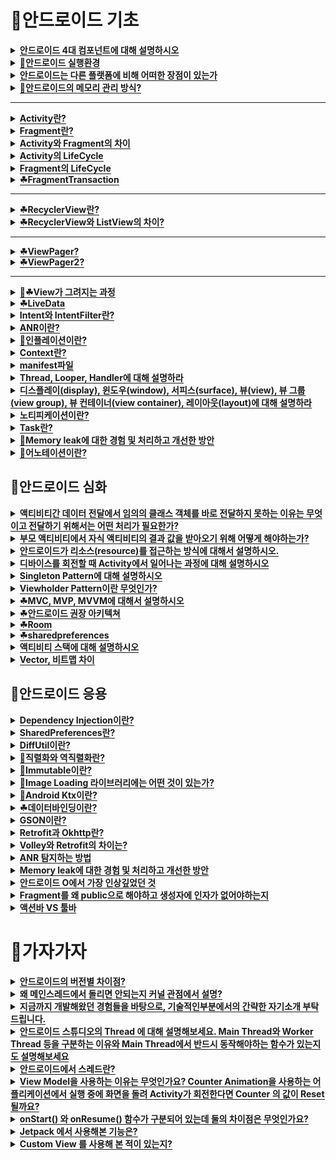 

# 🐳안드로이드 기초 <a name = "reason"></a>
<details>
<summary><span style="border-bottom:0.05em solid"><strong>안드로이드 4대 컴포넌트에 대해 설명하시오</strong></span></summary>
<br />


![ㅁㄴㅇ](https://user-images.githubusercontent.com/84564695/187105028-837f6503-2830-4f8b-9ee1-67f187b9194e.jpg)
👉[click](https://www.notion.so/4-Activity-Service-BroadCast-Receiver-Content-Provider-6e2dcace26b443f488fc4b27489c8254)

   ***
 </details>

<details>
<summary><span style="border-bottom:0.05em solid"><strong>📌안드로이드 실행환경</strong></span></summary>
<br />
   
- 안드로이드는 크게 4가지로 구성되어있습니다.
  - `리눅스 커널`: OS로 스마트폰의 메모리나 프로세스 등을 관리합니다.
  - `라이브러리`: 안드로이드에 있는 다양한 기능을 라이브러리를 제공하며 안드로이드 앱을 구동해주는 dalvik 가상머신을 포함합니다.
  - `어플리케이션 프레임워크`: 사용자의 이벤트에 따라 출력을 담당하는 환경을 제공합니다. 생명주기도 여기서 관리. 
  - `어플리케이션`: 실제로 동작하는 앱을 말합니다.
  
  안드로이드는 기본적으로 리눅스 커널 위에 탑재된 안드로이드 런타임인 DVM(Dalvik Virtual Machine, 달빅 가상 머신)에서 동작

 
   ***
   
 </details>
 
 <details>
<summary><span style="border-bottom:0.05em solid"><strong>안드로이드는 다른 플랫폼에 비해 어떠한 장점이 있는가</strong></span></summary>
<br />
   
- `오픈소스`
   - 비용부담x
   - 전세계 개발자 피드백 ->안전성 높고 버그x

- `리눅스 커널을 OS로` 
   - 다양한 하드웨어에 대한 드라이버 소스가 풍부함 
***
 </details>
 
   <details>
  <summary><span style="border-bottom:0.05em solid"><strong>📌안드로이드의 메모리 관리 방식? </strong></span></summary>    
<br />
   
- 안드로이드는 액티비티, 서비스리시버, 콘텐츠프로바이더를 실행하기 위해 앱이 실행되는 과정에서 프로세스 생성
  - 실행중인 모든 앱은 컴포넌트가 모두 종료되어도 다음에 이앱을 다시 실행할 가능성이 높음->프로세스 바로 제거X
  - 사용자에 의해 다시 앱이 실행되면 남아있던 프로세스가 존재하는 경우 바로 실행됨
  
- 이 과정에서 쌓여있던 많은 프로세스로 인해 메모리가 부족해지면
  - 프로세스 우선순위=사용빈도에 따라 프로세스를 종료하여 메모리 확보
   
***
 </details>
 
 ***
 
   <details>
<summary><span style="border-bottom:0.05em solid"><strong>Activity란? </strong></span></summary>   
<br />
  
- `정의`
  - Android 앱의 필수적인 기본 구성 요소(컴포넌트) 중 하나입니다 
  - Activity는 사용자와 상호작용하기 위한 진입점입니다. 
  - 사용자 인터페이스(UI) 화면을 구성하는 컴포넌트입니다 
  - 대부분의 앱은 한 개의 Activity가 아닌 여러 Activity로 이루어져 있습니다.  
- `구조`  
  - Activity는 ContextThemewrapper클래스를 상속, 이외 여러 인터페이스를 구현하고 있음
  - 실제 Activity컴포넌트를 사용하기 위해선  Android의 다양한 API Level을 지원하기 위해 만들어진 Activity class의 하위 클래스인 AppCompatActivity를 상속받은 class를 생성
- `사용방법`
  - AppCompatActivity를 상속받는 하위 클래스 생성
  - manifest에 등록: 필수속성인 activity class name지정, intent filter를 사용해 launcher로 지정가능
  - 수명주기: Activity 클래스가 생성되거나, 중단 또는 다시 시작하거나, 종료되는 등의 'Activity의 상태'인 수명주기 콜백을 활용해 상태변화에 따라 수행될 코드 작성
  
- `유사기술` = Fragment
  - 안드로이드 4대 컴포넌트는 아님
  - Activity의 한계 
    - 1) Activity 안에 코드가 길어지게 되면 코드가 길어지니까 유지보수할 때 관리가 어려워짐
    - 2) 안드로이드 디바이스는 휴대폰,태블릿 등 다양하기 때문에 태블릿UI를 고려할 때 단순 Activity로 화면을 그리기에 한계가 있음
 
  <br>
  
  (장단점)
  
- 💡Activity간 정보를 교환하려면 어떻게 해야하나요?
- 💡Activity 수명주기
- 💡투명한 Activity b가 Activity a 위에 띄워질 시
- 💡finish 버튼 눌러서 Activity b 종료
- 💡액티비티에서 뒤로가기 버튼을 누르면?
- 💡투명한 Activity b가 Activity a 위에 띄워질 시
- 💡액티비티에서 홈 버튼을 눌렀을 때, 콜백 함수?
- 💡현재 A 액티비티가 포그라운드 상태. 이 때 B액티비티로 전환 되면 발생하는 lifecycle Callback 함수는?
- 💡B 액티비티에서 finish() 함수를 호출하게 되면 발생하는 Lifecycle 순서는?
- 💡Activity위에 dialog가 띄워질때 Activity수명주기는?
- 💡Activity 3가지 상태
- 💡Launch Mode 4가지 ?  
- 💡onSaveInstanceState
    <br>
  
👉[click](https://velog.io/@dabin/%EC%95%88%EB%93%9C%EB%A1%9C%EC%9D%B4%EB%93%9CActivity-LifeCycle%EC%88%98%EB%AA%85%EC%A3%BC%EA%B8%B0)
   
***
 </details>
 
 <details>
  <summary><span style="border-bottom:0.05em solid"><strong> Fragment란?  </strong></span></summary>    
   
- `정의`
   - 프래그먼트는 앱의 전체 UI에서 어딘가에 반복적으로 재사용 가능한 부분을 말합니다.  
   - `등장배경`
     - 1) Activity 안에 코드가 길어지게 되면 코드가 길어지니까 유지보수할 때 관리가 어려워짐
     - 2) 안드로이드 디바이스는 휴대폰,태블릿 등 다양하기 때문에 태블릿UI를 고려할 때 단순 Activity로 화면을 그리기에 한계가 있음
  
- `구조`
   - Object클래스 상속, 그외 다양한 인터페이스 구현
  
- `사용법`
   - Fragment클래스 의 하위 클래스 생성
   - Activity / Fragment에 호스팅
     - 이때 Activity는  FragmentActivity 를 상속하는 Activity여야함 (AppCompactActivity가 상속중)
     - 1) Activity UI 레이아웃 안에 프래그먼트 존재를 정의하여 Activity UI가 Activity 클래스에 inflate될 때 프래그먼트 자체 UI도 자동으로 프래그먼트 클래스에 inflate 시키는 방법
     - 2) Activity UI 레이아웃 안에 프래그먼트 컨테이너(=이 위치에 프래그먼트 자체 UI가 배치될 것입니다~ 라고 위치를 지정해두는 것)를 정의하고 프로그래밍적으로 해당 컨테이너 안에 프래그먼트를 추가(Add)하는 방법
  * 주의할 점은 두 방법 모두 Activity UI 레이아웃 안에 FragmentContainerView 를 정의함으로써 해당 프래그먼트가 배치될 위치를 정의해야 한다는 점입니다.
    - 프래그먼트를 추가/교체/삭제
      - 백 스택(Back Stack) 에 프래그먼트 작업에 의한 변경 사항을 push 및 pop 하는 작업을 담당하는 클래스인 FragmentManager필요
      - 프래그먼트 추가/교체/삭제 작업을 제공하는 메서드는 추상클래스인 FragmentTransaction이 정의       - FragmentTransaction 하위클래스인 FragmentManager클래스 인스턴스화한후 beginTransaction호출해서 FragmentTransactioin인스턴스 얻음
      - 트랜잭션을 생성 후 프래그먼트 작업 명시한 후 commit()
      - commit함수를 호출해야만 FramgmentManager가 해당 FramgmentTransaction 수행을 예약 합니다
  
- `유사기술` = Activity
   
- `특징`
   - 1) 프래그먼트는 자체 레이아웃(xml파일을 정의할 수 있음)을 가질 수 있으며 **자체 생명 주기**를 보유
   - 2) 프래그먼트는 독립적으로 존재할 수 없고, 반드시 Activity나 다른 프래그먼트에 **호스팅** 되어야함
   - 3) 프래그먼트는 자체 UI를 **개별적인 청크**로써 사용할 수 있습니다. 개별 청크 단위로 다른 곳에서 재사용  

- 💡commi(), commitNow() 차이
- 💡fragmentTransaction에서 제공하는 프래그먼트 조작 함수 
- 💡백스택에 프래그먼트 트랜잭션 기록하는법? 
  
  <br>
  
 👉[click](https://velog.io/@dabin/%EC%95%88%EB%93%9C%EB%A1%9C%EC%9D%B4%EB%93%9C%ED%94%84%EB%9E%98%EA%B7%B8%EB%A8%BC%ED%8A%B81)
***
 </details>
 
 <details>
     <summary><span style="border-bottom:0.05em solid"><strong> Activity와 Fragment의 차이  </strong></span></summary>    
<br />
   
- `목적성`
   - Activity는 앱 전체적인 사용자 인터페이스(UI)에 포함될 요소들을 배치하는 곳입니다. Fragment는 단일 화면이나 화면 일부에 관한 사용자 인터페이스(UI)를 정의하는데 적합합니다.
 - `종속성`
    - 프래그먼트는 액티비티나 다른 프래그먼트에 종속되어야 합니다. 액티비티나 프래그먼트 내의 공간을 효율적으로 이용하기 위해 사용됩니다. 하나의 액티비티나 프래그먼트는 0개 또는 여러개의 프래그먼트를 포함할 수 있습니다. 액티비티는 다른 액티비티나 프래그먼트에 종속되지 않고 독립적으로 존재할 수 있습니다.
   - 따라서 액티비티는 AndroidMenifest파일에 Activity컴포넌트를 등록하면 안드로이드 시스템에서 관리되고, 프래그먼트는 독립적으로 존재할 수 없어 Menifest에 등록하지 않고 Activity나 상위 Fragment에 호스팅해야합니다.
 - `재사용성`
   - 프래그먼트는 여러개의 액티비티나 프래그먼트 안에서 재사용될 수 있어 재사용 가능한 컴포넌트처럼 동작할 수 있습니다.

   
👉[click](https://velog.io/@dabin/%EC%95%88%EB%93%9C%EB%A1%9C%EC%9D%B4%EB%93%9C%ED%94%84%EB%9E%98%EA%B7%B8%EB%A8%BC%ED%8A%B81)
***
 </details>
 
<details>
      <summary><span style="border-bottom:0.05em solid"><strong>  Activity의 LifeCycle </strong></span></summary>    
<br />

- 액티비티는 크게 3가지 상태가 존재합니다.
   - running 실행 상태는 액티비티 스택의 최상위에 있으며 포커스를 가지고 있어 사용자에게 보이는 상태입니다. 
   - pasued 일시 중지 상태는 사용자에게 보이기는 하지만 다른 액티비티가 위에 있어 포커스를 받지 못하는 상태입니다.
   - stopped 중지 상태는 다른 액티비티에 의해 완전히 가려져 보이지 않는 상태를 말합니다.
   
   ![image (1)](https://user-images.githubusercontent.com/84564695/187110702-3f13eb5c-d5bb-4ead-a403-ba0e27f84d31.png)

👉[click](https://velog.io/@dabin/%EC%95%88%EB%93%9C%EB%A1%9C%EC%9D%B4%EB%93%9CActivity-LifeCycle%EC%88%98%EB%AA%85%EC%A3%BC%EA%B8%B0#%EC%88%98%EB%AA%85%EC%A3%BC%EA%B8%B0%EB%9E%80)
    
***
</details>

<details>
       <summary><span style="border-bottom:0.05em solid"><strong>  Fragment의 LifeCycle  </strong></span></summary>    
<br />
   
![ㅁㅁ](https://user-images.githubusercontent.com/84564695/187110664-a727c532-9afe-427f-a2be-104b74c1e6cf.jpg)

👉[click](https://abundant-playground-8c8.notion.site/LifeCycle-Activity-Fragment-89e3dd9483c04ef68151187fe04b0a84)
 
***
 </details>
 
 <details>
       <summary><span style="border-bottom:0.05em solid"><strong>  ☘FragmentTransaction</strong></span></summary>    
<br />
   
- FragmentTransaction 클래스는 abstract 클래스(추상 클래스)입니다. 
  - FragmentManager 클래스에 구현되어 있기 때문에 FragmentTransaction 클래스를 사용하기 위해 FragmentManager 클래스가 제공하는 beginTransaction함수 호출을 통해 FragmentTransaction 인스턴스를 생성해야합니다
  - FragmentManager가 수행할 단일 단위
  - 따라서 하나의 FramgmentTransaction 단위 내에 FramgmentTransaction 클래스가 제공하는 프래그먼트 추가/삭제/교체 작업 등을 명시하면 됩니다
  
- FragmentTransaction가 제공하는 함수  
  - `add`: 프래그먼트를 추가. 호스트 Activity의 수명 주기에 프래그먼트 수명 주기를 추가하는 것
  - `remove`: 생성되어 있는 프래그먼트 중 remove() 함수 인자로 전달한 프래그먼트를 제거
    - onDestroyView->onDestroy->onDetach까지 호출되며 메모리에서 "제거"
  - `replace`: 생성되어 있는 프래그먼트 중 replace() 함수 인자로 지정된 프래그먼트를 제외한 나머지 모든 프래그먼트가 제거(remove)됩니다. 
    - 프래그먼트 컨테이너에 남아있는 프래그먼트 자체 UI레이아웃은 replace()함수의 인자로 지정된 프래그먼트 뿐이기 때문에 사용자의 눈에는 해당 프래그먼트만 보이게 됩니다.  
    - 결과만 보면 replace()를 호출하는건 호스트 Activity에 생성되어 있는 모든 프래그먼트를 remove() 한 후 replace()함수의 인자로 전달한 프래그먼트를 add()하는 것과 같습니다
  - `attach`: 프래그먼트가 deflate되어있던 자신의 자체 UI와 다시 inflate됩니다 
    - UI 뷰 계층은 다시 재생성되어 프래그먼트 컨테이너에 다시 쌓여 사용자 눈에 보이게 됩니다
  - `detach`: 프래그먼트가 자신의 자체 UI로부터 떼지고(=inflate되어 있던 프래그먼트 클래스와 자체 UI가 deflate된다는 의미) 자체 UI 뷰 계층은 파괴(destroying)됩니다. 
    - detach는 해당 프래그먼트가 자신의 자체 UI로부터 떼지고(=inflate되어 있던 프래그먼트 클래스와 자체 UI가 deflate된다는 의미) 자체 UI 뷰 계층은 파괴되는 것입니다. 
    - 따라서 fragment객체는 메모리에 남아있고 onDestroyView까지만 호출되는 것을 확인할 수 있습니다.
  - `show()/hide()`: 프래그먼트 컨테이너에 쌓인 자체 UI 순서에 영향을 주지 않고 자신이 쌓여있는 위치에서 사용자 눈에서 보이기/안보이기 설정만 바뀌는 겁니다  
  
  
👉[click](https://abundant-playground-8c8.notion.site/LifeCycle-Activity-Fragment-89e3dd9483c04ef68151187fe04b0a84)
 
***
 </details>
 
***
 
<details>
    <summary><span style="border-bottom:0.05em solid"><strong>  ☘RecyclerView란?  </strong></span></summary>    
<br />
   
 - [정의](https://velog.io/@dabin/%EC%95%88%EB%93%9C%EB%A1%9C%EC%9D%B4%EB%93%9CRecycle-View)
   - 리사이클러뷰는 사용자가 관리하는 많은 수의 데이터 집합(Data Set)을 개별 아이템 단위로 구성하여 화면에 출력하는 뷰그룹(ViewGroup)이며, 한 화면에 표시되기 힘든 많은 수의 데이터를 스크롤 가능한 리스트로 표시해주는 위젯입니다
 - `등장배경`
    - 리사이클러뷰 전에 스크롤 가능한 리스트로 표현하기 위해서 ListView를 사용했었습ㄴ,ㅣ다. ListView는 한번에 ItemView를 그리기 어려웠음->속임수1)눈에 보이는 ItemView만 생성->속임수2)맨위에 있던 ItemView를 그려져야할 위치에 재사용->문제1)개발자들 요구사항 증가->문제2)다른 뷰에서 제공하는 비슷한 기능이 ListView에 추가되며 혼란->문제3)애니메이션 처리 문제->문제3)재사용될 ItemView인지 분기처리 필요->문제4)Adapter는 변경된 Item Data의 Position알 수 없음===>저 구글인데요 미안합니다 RecyclerView만들게요 ㅠㅠ ㅎㅎ
   
- 구조  
  -  RecyclerView의 내부 아키텍쳐는 컴포넌트(Component)기반 아키텍쳐입니다.
  - 그 중 Layout Manager, Item Animator, Adapter 라는 3가지 컴포넌트가 가장 중요합니다
    - **Layout Manager** :RecyclerView의 모양 책임. ItemView를 올바른 위치에 배치해주는 컴포넌트 
      - 선형/격자형/엇갈린 격자형
      - 때문에 RecyclerView 본인은 자기 자신이 선형 모양이 될지, 격자형 모양이 될지, 엇갈린 격자형 모양이 될지에 관해 알고 있지 않고, 각 ItemView가 어느 위치에 놓여야 하는지에 관해서도 관여하지 않습니다.
    - **ItemAnimator** :ItemView의 애니메이션을 담당하는 컴포넌트
    - **Adapter** :RecyclerView에 ItemView를 생성/제공/data set이 변경되었을 때 리사이클러뷰에게 알리는 컴포넌트
      - ItemView외에도 ListView와 다르게 ViewHolder 생성 강제
  
 - [동작원리](https://velog.io/@dabin/%EC%95%88%EB%93%9C%EB%A1%9C%EC%9D%B4%EB%93%9C-%EA%B3%B5%EC%8B%9D%EB%AC%B8%EC%84%9C-%ED%8C%8C%ED%97%A4%EC%B9%98%EA%B8%B0-RecyclerView%EC%9D%98-%EB%AA%A8%EB%93%A0-%EA%B2%83-2%ED%83%84ViewHolder%EC%88%98%EB%AA%85%EC%A3%BC%EA%B8%B0)
   ![image](https://user-images.githubusercontent.com/84564695/187114067-896686a6-c52b-40f3-9782-8fa09f5fa7a6.jpg)
1) 사용자 스크롤이 일어나면 레이아웃 매니저가 RecyclerView에게 view를 요청
2) RecyclcerView는 원하는 ViewHoler가 있는지 ViewHolder로 이루어진 리스트 Cache를 먼저 방문한다고 했습니다.
3) 캐시에 없으면 adapter에게 배치되어야할 ItemView의 ViewHoler type이 뭔지 물어보고 Recycled Pool에 요청
   Recycled Pool은 getRecycledView의 파라미터로 ViewType을 전달하면, ViewType에 맞는 ViewHolder를 return해줍니다. ViewType마다 ViewHolder Pool을 가지고 있습니다
4) Pool에 있으면 반환, 없으면 adapter에게 createViewHolder로 아이템 생성.
5) pool에서 viewholder를 찾으면 adapter에서 bindview를 하고 LayoutManager에게 리턴.
6) LayoutManager는 addView를 수행하고 adapter의 onViewAttachedToWindow가 호출됨.

   *캐시와 Recycled Pool은 RecyclerView안에 이미 선언되어있음.
   *캐시 사이즈 변경 가능 기본용량 2개
   *pool 사이즈 변경 가능 기본용량 5개 
 
- `유사기술` = ListView
  
   
  
   
***
 </details>
 
 <details>
 <summary><span style="border-bottom:0.05em solid"><strong>  ☘RecyclerView와 ListView의 차이?   </strong></span></summary>  
  
- `AdapterView`
   - AdapterView는 많은 양의 data를 효율적으로 표시하고 Adapter가 관리하는 데이터를 출력(data set의 형태로 눈에 보이도록)할 수 있게 해주는 View이다.
   
 - `ListView`
   - ListView는 수직 스크롤 가능하도록 만드는 뷰이고 AdapterView중 가장 많이 사용되기도 합니다
   - ListView는 AdapterView이기 때문에 Adapter을 사용해야하며 ArrayAdapter, BaseAdapter를 통해 구현할 수 있습니다
   - View를 재활용하지 않거나 ViewHolder를 사용하지 않으면 매번 같은 view를 inflate하고 findViewById를 호출해서 비효율적입니다
   - `성능개선`
     - **1) View재활용: inflate줄이기**
       - 사용자의 눈에 보이는 View만 생성해두고 스크롤이 발생하면 맨 위에 있던 View를 가장 아래로 가져오고 그 안에 들어간 data만 바꾸는 방법 
       - 실제 화면에 그려지는 아이템을 convertView라는 배열로 관리합니다. 화면에 보여지는 만큼 convertView를 생성하고 스크롤하면 이 View를 재활용합니다. 즉 convertView는 ListView의 재활용 View입니다
     - **2) ViewHolder사용하기: findViewById줄이기( ViewGroup 밑에 있는 모든 뷰들을 전부 한 번씩 순회하며 id값을 비교하는 과정을 거치기 때문에 자원이 많이 듭니다)**
       - view는 재활용하는데, 정작 데이터 셋팅할 때 convertView의 자식뷰(textView 등) 정보를 매번 findViewById()를 통해 다시 가져와 재연결하기 때문에 비효율적입니다. 문제는 ViewHolder패턴을 이용하면 해결가능합니다
       - ViewHolder는 ItemView의 각 요소를 바로 엑세스 할 수 있도록 저장해두고 사용하기 위한 객체입니다
       -  converView의 tag에 viewHolder를 넣어주면 view를 재활용할때 viewHolder의 정보도 함께 불러올 수 있습니다
   
- `장점`
   - ListView는 간단하게 리스트를 만드는 부분에 있어서는 장점을 가지고 있다. [ex) 텍스트만 있는 리스트]
   - 간단한 아이템 형태를 만드는 경우에는 빠르게 적용이 가능한 ArrayAdapter를 제공한다.
- `차이`
   - 수직 스크롤밖에 안됨 
   - 애니메이션 처리 문제
   - ViewHolder강제 유뮤 -> 고비용의 findViewById
   - item배치만 담당하는 layoutManager유무
   
👉[click](https://velog.io/@dabin/%EC%95%88%EB%93%9C%EB%A1%9C%EC%9D%B4%EB%93%9C-%EA%B3%B5%EC%8B%9D%EB%AC%B8%EC%84%9C-%ED%8C%8C%ED%97%A4%EC%B9%98%EA%B8%B0-Adapter-AdapterView%EC%9D%98-%EB%AA%A8%EB%93%A0-%EA%B2%83)
   
   
<br />
   
***
 </details>
 
 ***
 
 
<details>
      <summary><span style="border-bottom:0.05em solid"><strong>☘ViewPager?</strong></span></summary>    
  
<br />
  
- `정의`
   - 데이터를 페이지 단위로 표시하고, 뷰를 스와이프해서 페이지를 전환할 수 있도록 만들어주는 컨테이너
   
- `사용방법`
   - 추상클래스인 PagerAdapter의 하위클래스인 Fragment/Pager/Adater, Fragment/State/Pager/Adapter 중 하나를 상속받아 만들 수 있음
   - **`FragmentPagerAdapter`** => attach / detach
     - PagerAdapter를 상속하고 있는 추상 클래스입니다
     - 모든 프래그먼트를 메모리에 저장해두기 때문에 빠르게 스와이핑해도 메모리에 로드된 프래그먼트를 가져다 쓰므로 버벅이지 않고 화면이 잘 넘어갑니다.
     - 하지만 많은 개수의 프래그먼트를 가지고 있다면 저장해야할 프래그먼트도 많아지므로 메모리 측면에서 부담이 될 수 있습니다
     -  fragment의 인스턴스는 메모리에 모두 저장해두고 화면에 보이거나 사라지는 fragment의 View만 붙였다가(attach) 떼면서(datach) ViewPager를 구현
   - **`FragmentStatePagerAdapter`** => add / remove
     - PagerAdapter를 상속하고 있는 추상 클래스입니다
     - 필요에 따라 메모리에서 Fragment를 제거하고 다시 생성하며 상태를 유지합니다.
     - 메모리에는 각 프래그먼트의 상태값만 계속 저장하기 때문에 메모리 입장에서는 부담이 덜합니다.
     - 상태(프래그먼트 로벌변수값/프래그먼트 뷰의 상태)를 저장해두고 인스턴스를 add()메소드 호출로 다시 생성 후 저장해둔 상태값으로 세팅하기 때문에 인스턴스가 재생성되어도 페이지를 보여주는데 필요한 데이터들이 초기화되지 않는 것

   
- `둘의 차이`
   - FragmentPagerAdapter는 프래그먼트를 제거하지 않고 View만 붙였다 떼었다했지만, FragmentStatePagerAdapter는 프래그먼트는 제거하고 상태만 저장한다

- `attach/detach  add/remove 시점`
   - 사용자가 보고있는 position의 "다음" position의 view를 미리 attach/add한다는 것과 동시에 position의 2번째 이전 position의 view를 detach/remove한다는 것입니다.
   - viewPager를 사용할 때 양 사이드의 화면을 조금 보여줘야 하는 상황이 있을 수 있기때문
   
👉[click](https://velog.io/@dabin/%EC%95%88%EB%93%9C%EB%A1%9C%EC%9D%B4%EB%93%9C-%EA%B3%B5%EC%8B%9D%EB%AC%B8%EC%84%9C-%ED%8C%8C%ED%97%A4%EC%B9%98%EA%B8%B0-ViewPager%EC%9D%98-%EB%AA%A8%EB%93%A0-%EA%B2%83)
 </details>
 
 
<details>
    <summary><span style="border-bottom:0.05em solid"><strong>☘ViewPager2?</strong></span></summary>    
<br />
  
- `등장배경`
   - 2019년 ViewPager2가 등장했습니다. 
   - PagerAdapter.notifyDataSetChanged()를 호출하면 메모리에 저장되어 있는 모든 페이지의 인스턴스에 대해 갱신처리가 이루어지는 로직입니다 
   - 이때 내부적으로 PagerAdapter.getItemPosition() 메소드를 호출해 새로운 포지션을 가져오게끔 되어있는데, getItemPosition()이 리턴하는 값이 POSITION_UNCHANGED(포지션에 변경이 없음)으로 고정되어 있던 것입니다.
   - 따라서 notifyDataSetChanged()를 호출해 페이지 갱신 로직을 요청해도 페이지에 변경이 없다는 상태로 고정되어있어 갱신이 이루어지지 않은 것입니다.이러한 문제점으로 인해 구글은 ViewPager2를 새롭게 등장시켰습니다!
   
- `변경점`
  - **Vertical Scrolling 지원**: ViewPager는 좌우 슬와이핑만 가능했지만 ViewPager2는 위아래 스와이핑도 지원합니다
  - **Right to Left Scrolling**: 오른쪽에서 왼쪽으로 읽는 문화권의 나라를 위해 오른쪽->왼쪽 방향의 스와이핑을 지원합니다

- `개선된 기능`
  - **데이터 갱신 이슈**: ViewPager의 문제였던 notifyDataSetChanged의 문제를 해결했습니다
  - **View 재활용 가능**: ViewPager의 PagerAdapter를 이용해 View를 item으로 할때는 View 재활용이 불가능했지만 ViewPager2에서는 RecyclerView.Adapter를 이용하기 때문에 DiffUtil 통한 View 재활용이 가능합니다
   
- `마이그레이션`
  - FragmentPagerAdapter, FragmentStatePagerAdapter->FragmentStateAdapter
  - PagerAdapter->RecyclerView.Adapter
  - getCount()->getItemCount()
  - getItem()->getCreateItem()

- `구현방법`
 - **page를 view로 구현: RecyclerView.Adapter**
    - RecyclerView.Adapter를 상속하므로->ViewHodler를 재활용(FrameLayout)
 - **page를 Fragment로 구현: FragmentStateAdapter**
    - fragment 인스턴스를 페이지 수만큼 생성해 메모리에 올려두는게 아니라 position에 가까워지면 생성(add)하고 멀어지면 remove
    - 추상클래스
    - 내부적으로 RecyclerView.Adapter상속
    - 추상메서드인 createFragment, getItemCount 오버라이딩
    - 이외 다른 RecyclerView.Adapter의 콜백메소드는 FragmentStateAdaper가 오버라이딩하고있음
   
- `생성자 함수`
  - **1. fragmentManager, lifecycle** ->2,3이 내부적으로 호출하는 찐 생성자 함수
  - **2. fragmentActivity** ->Fragment가 호스팅되어있는 Activity인 인스턴스 / ViewPager2를 Activity에 배치할때 사용
  - **3. fragment** ->fragment 인스턴스 / ViewPager2를 Fragment에 배치할때 사용
   
👉[click](https://velog.io/@dabin/%EC%95%88%EB%93%9C%EB%A1%9C%EC%9D%B4%EB%93%9C-%EA%B3%B5%EC%8B%9D%EB%AC%B8%EC%84%9C-%ED%8C%8C%ED%97%A4%EC%B9%98%EA%B8%B0-ViewPager2%EC%9D%98-%EB%AA%A8%EB%93%A0-%EA%B2%83)
 
***
   
  </details>
  
  ***
 
  <details>
    <summary><span style="border-bottom:0.05em solid"><strong> 📌☘View가 그려지는 과정  </strong></span></summary>    
<br />
   
- 액티비티가 포커스를 얻으면 자신의 레이아웃을 그리도록 한다
- 액티비티에 레이아웃의 계층구조 중 루트 노드를 제공해야함
- 레이아웃의 루트노드에서 시작해 레이아웃 트리를 따라 이동
- 부모 뷰는 자식 뷰 이전에 그려짐
- 자식 뷰는 전위순회 방식으로 그려짐
- measure, layout 단계가 있음
   
***
 </details>
 
   <details>
    <summary><span style="border-bottom:0.05em solid"><strong> ☘LiveData </strong></span></summary>    
<br />
   
  
- `LiveData`: 관찰자 패턴을 따르는 데이터 홀더 클래스
  
- `Observer`: 인터페이스
   - LiveData의 업데이트 알림을 받아 처리되는 로직인 onChange() 메서드가 정의되어 있음
   - LiveData는 데이터가 변경될 때 Observer 객체에 알림
   
- observe(..) 함수: LiveData 클래스에 정의된 함수
  - LiveData 객체에 Observer 객체를 **연결**합니다. 
  - observe() 메서드는 LifecycleOwner 객체를 사용합니다. 
  - 이렇게 하면 Observer 객체가 LiveData 객체를 **구독**하여 변경사항에 관한 알림을 받습니다. 
  - UI 컨트롤러에 Observer 객체를 연결합니다.
  
```
- 뷰모델.LiveData.observe(라이프사이클,Observer객체)
  
- UI Controller(Activity,Fragment)에서 LiveData에 observer()를 호출한다 
  =강아지 고양이보고 event 발생 관찰하라고 관찰자를 등록한다(LiveData 객체에 Observer 객체를 연결해서 Observer가 구독)
- 이때 첫번째 인자로 라이프사이클을 전달하니까 UI Controller가 resume()이거나 start() 상태일때만 
  관찰자가 활성상태라고 간주해서 onChange() 되었다고 알리기 위해서다
- 두번째 인자로 Observer객체를 전달하는건, Observer 객체인 관찰자가 LiveData 객체를 구독하여 변경사항에 관한 알림을 받아 해야할 작업을 정의하기 위함이다(UI를 업데이트 하는 작업을 작성)
```
  
- 장점
  - 1. UI와 데이터 상태의 일치 보장 / 최신 데이터 유지
    - = Observer패턴을 따른다->강아지가 알아서 onChange()된다->데이터 변경시 UI알아서 업데이트 된다
  - 2. 메모리 누수 없음 / 수명 주기를 더 이상 수동으로 처리하지 않음
    - 관찰자는 Lifecycle 객체에 결합되어 있으며 연결된 수명 주기가 끝나면 자동으로 삭제됩니다.
    - LiveData는 관찰하는 동안 관련 수명 주기 상태의 변경을 인식하므로 이 모든 것을 자동으로 관리합니다.
  - 3. 중지된 Activity로 인한 비정상 종료 없음
    - 활동이 백 스택에 있을 때를 비롯하여 관찰자의 수명 주기가 비활성 상태에 있으면 관찰자는 어떤 LiveData 이벤트도 받지 않습니다.
  
👉[click](https://velog.io/@dabin/%EC%95%88%EB%93%9C%EB%A1%9C%EC%9D%B4%EB%93%9C-%EA%B3%B5%EC%8B%9D%EB%AC%B8%EC%84%9C-%ED%8C%8C%ED%97%A4%EC%B9%98%EA%B8%B0-LiveData%EC%9D%98-%EB%AA%A8%EB%93%A0-%EA%B2%83#%EA%B3%B5%EB%B6%80%EB%B0%B0%EA%B2%BD)
     
  
***
 </details>
 
 
 
  <details>
     <summary><span style="border-bottom:0.05em solid"><strong>Intent와 IntentFilter란? </strong></span></summary>    
<br />
   
   ![KakaoTalk_20220711_214321306](https://user-images.githubusercontent.com/84564695/187116433-7aa6c027-efae-4969-9055-73116e342793.jpg)
👉[click](https://www.notion.so/Intent-pending-intent-sticky-intent-4cf97968d28a4a18b4403118c1793a5a)
   
***
 </details>
 
   <details>
    <summary><span style="border-bottom:0.05em solid"><strong> ANR이란?  </strong></span></summary>    
<br />
   
   ![KakaoTalk_20220713_205339727](https://user-images.githubusercontent.com/84564695/187116773-21dcca73-785b-4770-ba89-a8d7369f5af1.jpg)

 - `정의`
   - 앱의 UI 스레드가 너무 오랫동안 차단되면 나타나는 오류 
 
 - `원인`
   - 메인스레드인 UI스레드는 제약사항이 있는데요. 반드시 화면 UI그리기를 담당하는 것입니다
   - UI를 순차적으로 그려내기 위해 메인 스레드 하나에서만 UI작업을 합니다
   - 만약 UI이벤트 작업에 5초 안에 응답하지 않으면 
   - 안드로이드 시스템은 ANR(Android Not Responsing)이라는 팝업창을 띄웁니다
 
 - `해결방안`
   - 이러한 문제점을 막기위해 불안정한 UI관련 작업이나 비동기 작업(애니메이션 등) , High Cost의 연산작업 (Database 처리등) 등은 Worker Thread를 따로 만들어 처리하도록 합니다.

👉[click](https://www.notion.so/ANR-Thread-Looper-UI-486f771483564e67883aeac814fae8ef)
   
***
 </details>
 
<details>
    <summary><span style="border-bottom:0.05em solid"><strong>📌인플레이션이란? </strong></span></summary>    
<br />
   
자바 소스코드에서 xml의 구성요소들을 사용할 수 있게 객체로 만들어주는것

메모리상에 실제로 객체화되어 앱에 보여지는 것
   
***
 </details>
 
 <details>
       <summary><span style="border-bottom:0.05em solid"><strong>Context란? </strong></span></summary>    
<br />
   
- Context는 Android 시스템에서 구현체를 제공하는 추상클래스이다
- gc에 의해 수집되지 않는다
   
  ![KakaoTalk_20220711_214307895](https://user-images.githubusercontent.com/84564695/187117252-d356bea3-e488-4f39-a50d-a2a2444bcac8.jpg)
 
 👉[click](https://www.notion.so/Context-Application-Activity-2e40351127744b188cb72f6d9222b571)
***
 </details>
 
 <details>
       <summary><span style="border-bottom:0.05em solid"><strong> manifest파일</strong></span></summary>    
<br />
   
- 매니페스트는 앱의 이름, 버전, 구성요소, 권한 등 앱의 실행에 있어 필요한 각종 정보들이 저장되어있는 파일이다.
- 안드로이드 프로젝트의 최상위에 위치하고 있다.

- `manifest태그`
    - 최상위에 위치
    - 패키지명, 앱버전코드, 앱버전 이름 정의
   
 - `application태그`
    - 앱 아이콘, 앱 이름
   
- `activity`
    -   클래스명, 액티비티 이름, intent filter태그
   
- `service, receiver, provider`
    -   각 내용 정의

- `permission`
    -   앱에 필요한 권한 정의
   
- `use-sdk`
    -   최소 안드로이드 SDK
   
***
   
 </details>
 
 <details>
   <summary><span style="border-bottom:0.05em solid"><strong> Thread, Looper, Handler에 대해 설명하라 </strong></span></summary>    
<br />

- 안드로이드는 메인스레드와 백그라운드 스레드 및 스레드간 통신을 위해 핸들러(Handler)와 루퍼(Looper)을 제공함
- `루퍼`
   - Main 스레드는 Looper를 가지지만, 기본적으로는 Looper를 가지지않음 스레드당 하나만 가질 수 있음
   - 루프(Loop)를 실행하고 그 루프(Loop) 안에서 메시지 큐(Message Queue)로 전달되는 메시지가 존재하는지 검사
   - 메시지 들어오면 꺼내서 핸들러에게 전달함

- `핸들러`
   - 루퍼에 의해 새로운 메시지가 포착되면 해당 메시지를 처리할 핸들러(Handler) 메서드를 실행
   - 새로 생성된 스레드들과 메인 스레드와의 통신을 담당함.
   - 루퍼를 통해 전달되는 메시지를 받아서 처리하는 일종의 명령어 처리기
   - 루퍼는 앱이 실행되면 자동으로 하나 생성되어 무한루프를 돌지만 핸들러는 개발자가 직접 생성
   
 
 👉[click](https://velog.io/@dabin/%EC%95%88%EB%93%9C%EB%A1%9C%EC%9D%B4%EB%93%9C%EC%8A%A4%EB%A0%88%EB%93%9CThread%EC%99%80-%EC%BD%94%EB%A3%A8%ED%8B%B4)
***
 </details>
 
   <details>
  <summary><span style="border-bottom:0.05em solid"><strong> 디스플레이(display), 윈도우(window), 서피스(surface), 뷰(view), 뷰 그룹(view group), 뷰 컨테이너(view container), 레이아웃(layout)에 대해 설명하라 </strong></span></summary>    
<br />
   
- `디스플레이` : 안드로이드 단말기가 가지는 하드웨어 화면
- `윈도우` : 화면에서 눈에 보이는 것을 담는 가장 기본적인 "공간"이자, 뭔가를 그릴 수 있는 "창" . 사용자로부터 입력받아 앱에 전달
- `서피스` : 윈도우에 그림을 그릴 때 화면에 합성되는 픽셀을 저장.  화면에 표시되는 모든 Window는 자신만의 Surface가 포함되어 있습니다
- `뷰 = 위젯`: 사용자가 보고 상호작용 할 수 있는 모든 것입니다. View객체는 "위젯"이라고도 하고, Button, TextView와 같은 클래스는 View class를 상속한 서브클래스 입니다 이처럼 View는 Button, TestView 등 어떤 기능을 하는 컴포넌트 입니다.
- `뷰 그룹 = 레이아웃`: View를 상속받고 있고, 하위에 여러 ViewGroup, View들을 포함하고 있습니다.(ViewGroup 안에 ViewGroup을 포함할 수 있음) ViewGroup은 자신이 포함한 ViewGroup, View 객체들의 위치를 결정합니다 ViewGroup은 "레이아웃"이라고도 하며 LinearLayout 또는 ConstraintLayout은 ViewGroup을 상속한 서브 클래스 입니다
- `뷰 컨테이너` : 다른 뷰를 포함하고 있는 뷰

   

***
 </details>
 
<details>
     <summary><span style="border-bottom:0.05em solid"><strong>노티피케이션이란? </strong></span></summary>    
<br />
   
 - 앱이 forground에서 실행 상태가 아니여도 사용자에게 정보를 제공할 수 있는 UI형태입니다.
   
 👉[click]([https://velog.io/@dabin/%EC%95%88%EB%93%9C%EB%A1%9C%EC%9D%B4%EB%93%9C%EC%8A%A4%EB%A0%88%EB%93%9CThread%EC%99%80-%EC%BD%94%EB%A3%A8%ED%8B%B4](https://velog.io/@dabin/%EC%95%88%EB%93%9C%EB%A1%9C%EC%9D%B4%EB%93%9CNotification))   
***
 </details>
 
 <details>
        <summary><span style="border-bottom:0.05em solid"><strong>Task란? </strong></span></summary>    
<br />
   
![KakaoTalk_20220712_204050466](https://user-images.githubusercontent.com/84564695/187118833-5c18a7b8-bac4-4afa-a654-982969f36f02.jpg)

 - `정의`  
  - 안드로이드 task는 stack 형식으로 쌓이는 activity들의 집합입니다 가장 아래에 있는 activity는 roomActivity라고 부르고 어플리케이션 런쳐로부터 시작됩니다. 가장 최근에 쌓인 activity는 topActivity라고 합니다.
 - `Intent Flag`  
   - Intent Flag는 안드로이드에서 Activity를 호출하다 보면 발생하는 Activity중복문제나 흐름을 제어하고 싶을 때 사용합니다
 - `Frag 사용 2가지 방법`  
   - 매니페스트 속성으로 지정
   - 소스코드로 제어
 
 👉[click](https://www.notion.so/Task-Activity-Root-Top-intent-Flag-7d1c0158dec64864b43f6014801572ea)
   
***
 </details>
 
 
<details>
    <summary><span style="border-bottom:0.05em solid"><strong>🦑Memory leak에 대한 경험 및 처리하고 개선한 방안</strong></span></summary>    


<br />
   
***
</details>

<details>
    <summary><span style="border-bottom:0.05em solid"><strong>📌어노테이션이란?</strong></span></summary>    

 <br/>
  
- 일종의 메타데이터
- 컴파일/런타임 과정에서 코드를 어떻게 처리할 지 알려주는 정보
  - 컴파일러에게 코드 문법 에러를 체크하도록 정보 제공
  - 런타임시 특정 기능 실행하도록 정보 제공
  - 소프트웨어 개발 툴이 빌드나 배치 시 코드를 자동으로 생성할 수 있도록 정보를 제공
   
<br />
   
***
</details>


<p></p>
<h2>🐋안드로이드 심화</h2>

<details>
   <summary><span style="border-bottom:0.05em solid"><strong>액티비티간 데이터 전달에서 임의의 클래스 객체를 바로 전달하지 못하는 이유는 무엇이고 전달하기 위해서는 어떤 처리가 필요한가?</strong></span></summary>

- `이유`
   - 액티비티간 전달할 수 있는 데이터의 타입은 보통 기본형
   - 그 이유는, intent를 이용해서 액티비티의 데이터를 전달하는 과정에서 현재 실행중인 앱 프로세스가 시스템 프로세스로 실행중인 액티비티 매니저 서비스 프로세스에게 전달되는데, 이 경우 프로세스간 통신이기 때문에 intent에 있는 값들을 복사해 넘기는 방식으로 처리되기 때문에 객체 주소를 바로 넘기지 못하는 문제 발생
- `해결법`
   - 자신이 임의로 만든 클래스 객체를 전달하기 위해선 Serializable, Parceable 인터페이스를 상속받아 객체를 직렬화하여 넘기는 방식 사용
   
***
  
</details>


<details>
   <summary><span style="border-bottom:0.05em solid"><strong>부모 액티비티에서 자식 액티비티의 결과 값을 받아오기 위해 어떻게 해야하는가?</strong></span></summary>

- 부모 액티비티에서 `startActivityForResult`메소드에 intent, request코드 파라미터로 넘김
- 자식 액티비에서 `setResult`메소드에 결과 코드, 데이터를 파라미터로 넘김
- 다시 부모 액티비티에서 `onActivityRexult`메서드를 오버라이딩하여 자식 액티비티에서 보낸 결과코드와 데이터를 받아 처리하는 코드 작성
- 이후 자식 액티비티 finish->부모 액티비티 resume
- 이때 `onActivityResult`메서드 작동
  
***  
  
</details>


<details>
   <summary><span style="border-bottom:0.05em solid"><strong>안드로이드가 리소스(resource)를 접근하는 방식에 대해서 설명하시오.</strong></span></summary>

- `소스 파일`
  -  R 클래스를 사용한다.
  - 자동으로 생성되는 클래스로서 resource의 id가 배정되는 클래스
  - R클래스에 접근하는 문법 : R.resourceType.resourceName : R.string.app_name
  - R 클래스로 접근하여 얻는 데이터는 int형으로 이를 원하는 객체로 바꾸려면 변환해주는 메소드를 사용 : getResource.getString(R.string.app_name);
- `XML파일`
  - R 클래스의 역할을 @가 대신한다. 
 
***  
  
</details>


<details>
   <summary><span style="border-bottom:0.05em solid"><strong>디바이스를 회전할 때 Activity에서 일어나는 과정에 대해 설명하시오</strong></span></summary>

- `과정`
  - Activity lifecycle 에서 onDestroy()가 호출되고 onCreate()가 호출
  -  onCreate()를 다시 하기 때문에 Activity 안에 데이터는 다시 초기화=
  - 만약 사용자가 화면에 중요한 내용을 작성중에 있었고 구성변경이 일어난다면 화면의 데이터는 날아감아감

- `데이터 보존법`
  - `AAC Viewmodel`
  - `onSaveInstanceState()`
    - 데이터=instanceState=Bundle 객체에 저장된 키-값 쌍의 컬렉션
    - onStop다음에 호출
    - onCreate: Bundle이 null인지 확인 필요
    - onRestoreInstanceState: null확인 필요 없음
  - `매니페스트에 android:configChanges 설정`
    - android:configChanges="keyboardHidden|orientation|screenSize"
    - onDestroy() -> onCreate() 대신에 onConfigurationChanged() 
    - 만약 화면 전환에 따라 layout을 다르게 바꿔 주고 싶다면 이 메서드를 오버라이딩

***
  
</details>


<details>
   <summary><span style="border-bottom:0.05em solid"><strong>Singleton Pattern에 대해 설명하시오</strong></span></summary>

 - 디자인 패턴 중 하나로, 클래스의 객체화를 "single" 객체로 만드는 것
 - 불필요한 메모리 사용 막을 수 있음
  
</details>


<details>
   <summary><span style="border-bottom:0.05em solid"><strong>Viewholder Pattern이란 무엇인가?</strong></span></summary>

 - `정의`
  - 각 뷰 객체를 뷰 홀더에 보관함으로써 findViewById()와 같은 반복적 호출 메서드를 줄여 효과적으로 속도 개선을 할 수 있는 패턴
 
- 'ViewHolder'
  - 각 뷰를 보관하는 Holder 객체
  - 예를들어 ListView의 각 아이템 data를 업데이트 할때마다 findViewById호출하면 성능저하(ViewGroup 밑에 있는 모든 뷰들을 전부 한 번씩 순회하며 id값을 비교하는 과정을 거치기 때문에 자원이 많이 듭니다)
  - 따라서, ItemView의 id같은 요소를 바로 엑세스 할 수 있도록 저장해두고 사용하기 위한 객체
  
- `사용법`
  - ViewHolder생성
  - view의 setTag호출해서 view의 tag에 생성된 ViewHoler 저장
  - viewHolder가 최초 1회만 생성되고 이후 else문을 통해서 view에서 getTag를 호출해 ViewHolder를 꺼내와서 ViewHolder에 접근이 가능한 형태가 만들어지는 것

***  
  
</details>


<details>
   <summary><span style="border-bottom:0.05em solid"><strong>☘MVC, MVP, MVVM에 대해서 설명하시오</strong></span></summary>

- `아키텍쳐`
  - 시스템 구성과 동작 원리 등 최상의 소프트웨어를 구성하는 설계도
- `디자인패턴`
  - 좋은 코드를 설계하기 위한 방법론
  
- `MVC`
  - VIEW: Activity, Fragment
  - Model: Room이나 서버에서 데이터 처리하는 로직(Call해서 데이터 가져오기 등)
  - Controller: 사용자의 이벤트를 처리하고 데이터를 xml에 꽂아주는 로직
   -  화면에 보이는 애는 VIEW가 데이터는 MODERL이 그 사이에서 controller가 컨트롤함
   - setOnClickListener같은 사용자의 Action이 Controller에 들어옵니다
   - Controller는 Model을 나타내줄 View를 선택합니다
   - View는 Model을 이용하여 화면을 나타냅니다
   - 단점
      - 하나의 파일에 이벤트 처리, 서버 통신처리 등의 컨트롤하는 로직이 전부 들어가니까 복잡합니다
      - 서버랑 통신할때의 call하는 로직을 activity,fragment에서 처리했었음 근데 서버 통신은 '데이터 처리' 작업의 일종인데 이걸 view에서 처리하고 있던 것입니다 
      - 즉, Model이 해야하는 일을 View에서 하면서 Model과 View사이 의존성이 생깁니다. 이는 객체지향 관점에서도 좋은 현상이 아닙니다
      - Model에서 뭐 하나가 수정되면 View에서도 전부 수정해야하는 문제가 발생합니다
  
  
- `MVP`
  - MVC는 View내부에서 데이터 요청, 이벤트 모두 처리했는데
  - mvp는 데이터 요청 작업을 View가 Presenter에게 요청해서 Presenter가 하는 방식임
  - view로 이벤트 들어오면 presenter가 1:1로 담당하고 presenter을 거쳐서 모델에 요청하니까  view와 presenter사이 의존성이 높음
  - view하나 만들때마다 presenter도 같이 만듦

- `MVVM`
  - Model: 어플리케이션에서 사용되는 데이터와 그 데이터를 처리하는 부분(서버통신, 로컬db처리)
  - View: 사용자에게 보여지는 UI
  - ViewModel: View를 나타내 주기 위한 Model이자 View를 나타내기 위한 데이터 처리를 하는 부분
  - ViewModel은 View를 참조하지 않기 때문에 독립적
  
  - MVVM을 왜 쓸까?
    - 구글에서 공식적으로 MVVM을 사용하기 쉽도록 제공하는 AAC들이 있습니다. 그래서, 아키텍처를 쓸때 대표적인게 MVVM입니다
    - ✔동작  
      - 모든 입력(Input)들은 View로 전달됩니다.
      - View는 ViewModel한테 데이터를 요청하거나 ViewModel은 View가 입력 들어왔다고 알려주면 해당하는 Presentation Logic을 처리합니다
      - (Presentation Logic : 실제 눈에 보이는 GUI 화면을 구성하는 코드를 말하며 여기서는 실제로 화면에 보여지는 데이터를 처리하는 로직을 말합니다.)
      - View Model은 View에게 데이터 전달하는게 아니라 View가 View Model을 관찰할 뿐 View에게 관여안합니다(MVP는 Model에게 받아온 데이터 처리하고 View에게 전달까지 했다!)
    - ✔특징  
      - ViewModel은 View를 참조하지 않기 때문에 독립적입니다
      - (ViewModel과 View는 1:n 관계다.)
      - 따라서 View가 이용할 ViewModel을 선택해 바인딩하여 업데이트를 받게 됩니다.
      - (Command 패턴이나 Data Binding을 이용하여 V-VM간 의존성을 없앨 수 있다.)
      - Command 패턴:View에 입력이 들어오면 커맨드 패턴으로 ViewModel에 명령합니다
    - ✔장점  
      - View와 Model 사이의 의존성이 없습니다
      - View와 ViewModel 사이의 의존성 또한 크지 않습니다
      - 각 View, ViewModel, Model 부분은 독립적이어서 모듈화하여 개발 가능합니다
    - ✔단점  
      - ViewModel설계가 어려울 수 있습니다
  
👉[click](https://velog.io/@dabin/%EC%95%88%EB%93%9C%EB%A1%9C%EC%9D%B4%EB%93%9CMVVM)  
***  
  
</details>


<details>
   <summary><span style="border-bottom:0.05em solid"><strong>☘안드로이드 권장 아키텍쳐</strong></span></summary>

-안드로이드에서 자주 사용되는 '아키텍쳐 패턴'에는 MVC패턴,MVP패턴,MVVM패턴이 있음

- 안드로이드 공식문서에서 설명하는 '권장하는 아키텍쳐란' MVVM과 같은 아키텍쳐 패턴을 사용하면서, 프로젝트에서 계층을 나눠 관심사를 분리시킨 '설계구조'라고 할 수 있습니다.

- 모바일 앱 사용자 환경
  - 사용자는 모바일 환경에서 다양한 앱을 시도때도 없이 바꾸기도 하고 전화나 알림 등의 작업도 동시에 하기 때문에 앱에서 이런 사용자 흐름이 중단되지 않고 자연스럽게 흘러가도록 올바르게 처리
  - 앱 구성요소에 앱 데이터나 상태를 저장 X =>  앱 구성요소가 저장하고 있는 데이터는 유실

- Android Clean Architecture 두 가지 원칙  
  - 1. "UI 기반 클래스를 가볍게 하라"
   - UI 기반 클래스는 UI를 핸들링하거나 수명주기에 따라 발생할 수 있는 상황에 대처하는 코드만 작성
  
  - 2. "UI와 Model(모델)을 분리하라"
    - UI 기반 클래스에 데이터나 상태를 저장하지 말라
  
- 안드로이드 권장 아키텍쳐
  - 안드로이드에서 권장하는 앱 아키텍쳐는 최소 2개 이상의 Layer로 구성되어야 합니다
  - `UI Layer`: 화면에 애플리케이션 데이터를 표시하는 UI 레이어
    - UI : UI element(버튼) + UI State를 결합한 것 ex)로그인 버튼 활성화 되어있는 화면
    - UI 컨트롤러(Fragment/Activity) : UI에 View를 그리거나 사용자 event를 trigger하는 등 UI관련 동작을 캡쳐함
    - UI 데이터 : 사용자 눈에 보여야 하는 데이터
    - stateHolders(ViewModel) : UI State를 생성하는 역할을 하며 생성 작업에 필요한 로직을 포함하는 클래스
    - UI element : 버튼같은 컴포넌트
  - `Data Layer`: 앱의 비즈니스 로직을 포함하고 애플리케이션 데이터를 노출
    - Domain Layer나 UI Layer는 데이터 소스에 직접 액세스 하면 안됩니다. 
    - 데이터 영역의 진입점은 항상 Repository클래스여야 합니다. 
    - 여러개의 DataSource로 추상화되어있는 Repository로 구성
    - local / remote / repository구현체
  - `Domain Layer`: UI와 데이터 레이어 간의 상호작용을 간소화하고 재사용하기 위함
    - UseCase
    - UI 레이어와 데이터 레이어 사이에 있는 선택적 레이어
    - 복잡한 비즈니스 로직이나 여러 ViewModel에서 재사용되는 간단한 비즈니스 로직의 캡슐화
    - UI Layer->Domain Layer->Data Layer 순대로 의존성이 높습니다
 
  
</details>

<details>
   <summary><span style="border-bottom:0.05em solid"><strong>☘Room</strong></span></summary>

- `SQLite`
  - 데이터베이스는 안드로이드에서 제공하는 관계형 데이터베이스이자 경량 데이터베이스다
  - 관계형 데이터 베이스는 테이블, 컬럼(속성), 레코드(로우,튜플)로 이루어져 있음
  - SQL: RDB가 데이터를 조작, 제어하는 용도로 사용하는 언어
  - SQL구문(쿼리): SQL언어로 쓴 명령어
  - SQLite을 사용하기 위해선 안드로이드의 컨텍스트가 가지고 있는 SQLiteOpenHelper 클래스를 상속받아 사용해야 한다
  
- `Room`
  - 개념
    - 안드로이드는 SQLite를 코드 관점에서 접근할 수 있도록 ORM 라이브러리인 Room을 제공함
    - SQLite보다 쉽고(쿼리를 직접 안짜도됨) 기기가 네트워크에 액세스할 수 없을 때 즉 서버 연동없이 오프라인 상태인 동안에도 사용 가능함
 - SQLite 단점
   - SQL 쿼리에 대한 컴파일 체크가 없다. 실제 DB에 없는 틀린 열 이름으로 쿼리를 작성하면 런타임 동안 예외가 발생하고 컴파일하는 동안 이 문제를 잡을 수 없다.
   - 스키마가 바뀌면 영향 받는 SQL 쿼리를 수동 업데이트해야 한다. 여기서 시간이 오래 걸리거나 다른 오류가 발생할 수도 있다.
   - SQL 쿼리와 자바 데이터 객체 간 변환 처리를 하려면 많은 상용구 코드를 작성해야 한다.
 - Room DB 장점
   - Room은 컴파일하는 시간에 SQL 유효성 검사를 수행한다.
   - 스키마가 바뀌었을 때 영향 받는 SQL 쿼리를 직접 바꾸지 않아도 된다.
   - 상용구 코드 없이 DB 객체를 자바 객체에 매핑한다.
  
 - Room사용
  ![images_dabin_post_0f7e62c8-ea78-4494-9d16-04f51b50fb49_image](https://user-images.githubusercontent.com/84564695/191971243-37b77f25-83dc-475e-9e95-efc3db1cd2df.png)

- 총 4개의 파일을 만들게 된다(리스트 형태로 사용하려면 어댑터 추가..)
- `Entities`: 데이터베이스의 테이블 역할을 하는 클래스라고 보면됨. Entities클래스 하나 당 테이블 하나를 만드는 것
  - Entity(개체)와 Object(객체)는 비슷해 보이지만 다른 의미를 가지고 있다.객체는 개체를 포함한 더 큰 개념이다.
대상에 대한 정보뿐만 아니라 동작, 기능, 절차 등을 포함하는 것이 객체이다.
 - `DAO`:Room은 데이터를 읽고 쓰는 메서드를 인터페이스 형태로 설계하고 사용함. 코드 없이 이름만 명시하는 형태로 인터페이스를 만들면 Room이 알아서 나머지 코드 작성해줌 즉 DAO는 데이터베이스에 접근해서 DML쿼리(CRUD수행하는 쿼리)를 실행하는 메서드의 모음
 - `Room Database`:Room 라이브러리가 제공하는 데이터베이스인 RoomDatabase는 RoomDatabase를 상속받아 클래스(RoomHelper)를 만들면 됨. 추상클래스로 만들어야함
- Rest of The App:나머지 부분 코드를 작성!
  
[👉click](https://velog.io/@dabin/%EC%95%88%EB%93%9C%EB%A1%9C%EC%9D%B4%EB%93%9CSQLite)
  
</details>

<details>
   <summary><span style="border-bottom:0.05em solid"><strong>☘sharedpreferences </strong></span></summary>

- `정의`
  - Key-Value 방식
  - 목적: 공유된 사용자의 기호 방식
  - 하드하게 데이터베이스 시스템 구축 불가
  
- `사용`
 ```kotlin
              val sharedPreference = getSharedPreferences("sp1", MODE_PRIVATE)
            val editor: SharedPreferences.Editor = sharedPreference.edit()
            editor.putString("hello", "안녕하세요")  //key-value값으로 저장
            val value2 = sharedPreference.getString("goodbye", "데이터 없음2") 
 ```
 
  [👉click](https://velog.io/@dabin/%EC%95%88%EB%93%9C%EB%A1%9C%EC%9D%B4%EB%93%9CSharedpreference%EC%8B%A4%EC%A0%84)
  
  
</details>

<details>
   <summary><span style="border-bottom:0.05em solid"><strong>액티비티 스택에 대해 설명하시오</strong></span></summary>

- `정의`
  - 여러 Activity 는 Stack 형태로 관리된다.  OneActivity에서 TwoActivity를 부르면 위에 쌓이고, TwoActivity에서 ThreeActivity를 부르면 위에 쌓이고  

- `관리`
  - `1. AndroidManifest의 LaunchMode의 옵션`
    - `standard`
     - 새 인스턴스를 생성하고 여러 번 인스턴스화 가능
    - `singleTop`
     -  기존에 생성된 것이 있다면 이 것을 재활용
    - `singletask`
     - 스택의 루트에만 존재가능
     - 무조건 새로운 루트 생성해서 거기부터 새 인스턴스 만들어서 스택 다시 쌓기
     - 다른 액티비티를 호출할경우 그 액티비티는 새로 생성된 Task 위에 쌓임 (singInstance와의 차ㅣ)
    - `singleInstance`
     - singleTask 는 새로운 태스크에 2~3~ 이상의 액티비티 스택을 쌓을수 있는 반면, singleInstance는 오직 하나의 태스크에 하나의 액티비티만 존재
  - `2. Intent Flag`
    - `NEW_TASK`
     - singletask랑 비슷
    - `SINGLE_TOP` 
      -  기존에 생성된 것이 있다면 이 것을 재활용
    - `CLEAR_TOP`  
     - 액티비티의 스택을 제거하고 새로운 액티비를 가장 top으로 만든다. 
</details>

<details>
   <summary><span style="border-bottom:0.05em solid"><strong>Vector, 비트맵 차이</strong></span></summary>

- `벡터`: 리사이징 되어도 안꺠짐, 모든 해상도에서 자유자재로 활용할 수 있어서 특정 해상도에 제한되어 있지 않음
   - SVG
- `비트맵`: 픽셀로 구성, 자유자제로 바꾸거나 움직이기 불가
   - PNG,JPEG
</details>

<p></p>
<h2>🐬안드로이드 응용</h2>

<details>
   <summary><span style="border-bottom:0.05em solid"><strong>Dependency Injection이란?</strong></span></summary>

- `정의`
  - 의존성 주입이란 외부에서 의존 객체를 주입해줘서 넘겨주는 것

- `DI Framework`
  - 의존성 주입을 위해서 넘겨주는 무언가가 필요한게 이 역할을 하는게 DI Framework
  - Dagger2, Hilt
 
 - `Dagger2`
   - UI가 있는 프로그램인 안드로이드 프로그램같은 경우 객체 별 생명주기 관리가 매우 중요하다. 
   - 근데 프로젝트가 커질수록 의존성 인스턴스들을 생명주기까지 고려하면서 잘 관리하는게 여간 쉽지 않다. 
   - 의존성 인스턴스 관리좀 해주는 거 뭐 없나? 해서 등장한게 대표적인 DI Framework인 Dagger2이다.
   - Annotation을 통해 컴파일과정에 DI 주입
   - 컴파일은 느리지만 런타임에서 에러 발생하지 않음
   - 컴파일 시 오버헤드 발생
   
 - `Hilt`
   - Dagger2를 기반으로하여 만들어진 라이브러리
   - Hilt는 안드로이드 JetPack에서 제공하는 전용 DI Framework(JetPack의 ViewModel에 대한 의존성 주입 구현하기 좋다.)
   - Component(의존성 객체 생성해서 주입하는 역할), Scope(각 컴포넌트 수명주기) 기본 제공
   - 컴포넌트의 라이프 사이클을 자동관리->DI 환경 구축 비용 감소

   
 - `Koin`
   - 엄밀히 DI는 아님
   - 런타임과정에 DI 주입
   - 컴파일이 빠름
   - 런타임 에러 가능
   
[👉click](https://velog.io/@dabin/%EC%95%88%EB%93%9C%EB%A1%9C%EC%9D%B4%EB%93%9C-HiltRepository%ED%8C%A8%ED%84%B4)
   
 ***
   
</details>


<details>
   <summary><span style="border-bottom:0.05em solid"><strong>SharedPreferences란?</strong></span></summary>

- 키-값 쌍이 포함된 파일을 가리킴
- 데이터를 파일로 저장하므로 앱을 삭제하면 데이터도 삭제됨
   
   
</details>


<details>
   <summary><span style="border-bottom:0.05em solid"><strong>DiffUtil이란?</strong></span></summary>

 - `정의`
    - RecyclerView에서 item의 difference를 찾기 위한 Util클래스
    - 차이알고리즘을 사용하여 최소 업데이트 수를 계산하는 원리
   
 - `등장배경`
    - 리사이클러뷰에 등록된 관찰자에게 데이터 집합이 변경되었음을 알리는 메서드로 notifyDataSetChanged를 많이 사용
    - 하지만, 몇개의 itemview의 항목이나 구조가 변경되었든 상관없이 초기의 뷰홀더 개수만큼 뷰홀더를 "다시" 생성하고 bind하니, 아이템의 수가 많은 경우 모든 아이템을 한번에 변경하느라 깜빡이는 현상도 발생
    - 이외 RecyclerView.Adapter가 가진 데이터 변경 이벤트 메서드는 notifyDataSetChanged를 포함해서 총 5가지 but 포지션 계산 번거러움
   
 - `사용방법`
   - DiffUtil의 내부 클래스이자 abstract static class인 ItemCallback 클래스의 인스턴스를 생성
   - 추상메서드인 areItemsTheSame, areContentsTheSame을 반드시 오버라이딩
   - item의 id같은 고유 항목을 비교해서 newItem과 oldItem이 동일 항목인지 계산
   
[👉click](https://velog.io/@dabin/%EC%95%88%EB%93%9C%EB%A1%9C%EC%9D%B4%EB%93%9C-%EA%B3%B5%EC%8B%9D%EB%AC%B8%EC%84%9C-%ED%8C%8C%ED%97%A4%EC%B9%98%EA%B8%B0-DiffUtil-ListAdapter-notifyDataSetChanged%EC%9D%98-%EB%AA%A8%EB%93%A0-%EA%B2%83)

 ***
  
</details>


<details>
   <summary><span style="border-bottom:0.05em solid"><strong>📌직렬화와 역직렬화란?</strong></span></summary>

- `직렬화`
  - 객체를 연속적인 데이터로 변형해 전송 가능한 형태로 만드는것
  - JVM 메모리에 상주되어있는 객체를 바이트 형태로 변환

- `역직렬화`
  - 직렬화된 파일을 다시 객체의 형태로 만드는것
  - 직렬화된 바이트 형태의 데이터를 객체로 변환해 JVM으로 상주시킴

- `직렬화해야하는 이유`
  - 디스크에 저장하거나 통신에는 value type만 가능하고 reference타입은 불가능
  - PC마다 사용하고 있는 메모리 주소는 다르다.  
 
***
   
</details>


<details>
   <summary><span style="border-bottom:0.05em solid"><strong>📌Immutable이란?</strong></span></summary>
<hr>
   <p>값을 변경할 수 없는 것</p>

***   
   
<hr>
</details>


<details>
   <summary><span style="border-bottom:0.05em solid"><strong>📌Image Loading 라이브러리에는 어떤 것이 있는가?</strong></span></summary>
<hr>
   <p><strong>Glide</strong></p>
   <ul>
      <li>화질이 더 안좋음</li>
   </ul>
   <ul>
      <li>메모리 덜 씀</li>
   </ul>
   <p><strong>Picasso</strong></p>
   <ul>
      <li>화질 좋음</li>
   </ul>
   <ul>
      <li>메모리 더 씀</li>
   </ul>

<hr>
</details>


<details>
   <summary><span style="border-bottom:0.05em solid"><strong>📌Android Ktx이란?</strong></span></summary>
<hr>
   <ul>
      <li>코틀린 개발용 확장 라이브러리</li>
   </ul>
   <ul>
      <li>확장함수, 람다, 이름이 지정된 매개변수, 코루틴 등 지원</li>
   </ul>

<hr>
</details>


<details>
   <summary><span style="border-bottom:0.05em solid"><strong>☘데이터바인딩이란?</strong></span></summary>
   
![ㅁㄴㅇ2](https://user-images.githubusercontent.com/84564695/187128272-fddd333a-4695-4661-bd9a-4f1d9d95dbb3.jpg)

- `ViewBinding`
  - 등장배경: 기존의 findViewById를 호출해서 특정 뷰 객체의 참조값을 사용하는 반복적인 코드를 해결하기 위해View Binding 등장
  - 목적: Fragment나 Activity에서 원하는 뷰 객체의 참조를 간편하게 바로 가져다 쓸 수 있도록 함
  - 특징: 빌드과정에서 생성 / 끝에 Binding / 카멜표기 / getRoot()메서드 자동 포함
  - binding class: ID가 존재하는 모든 뷰의 참조값이 멤버변수로 / rootView(모든 뷰들 중 가장 top에 존재하는 뷰 객체의 참조) / getRoot(root view 객체의 참조값을 반환)
  - findViewById와의 차이
    - null safety - 뷰 직접 참조로 없는 아이디로 널포인트 익셉션 발생 안함.
    - type safety - 뷰 타입이 일치함으로 Class Cast Exception 발생 안하지.
 
- `DataBinding`
  - 등장배경: viewbinding의 역할을 하면서 레이아웃에서 데이터와 뷰 연결작업을 하고 싶어 Databinding등장
  - 특징
     - 장점: databinding은 null안전성을 가지며 뷰를 참조할 수 있는 viewBinding역할을 함
동시에 activity, fragment에서 데이터 연결 작업을 하지 않아도 되어서 역할 분리 확실해짐
     - 단점:  뷰 바인딩이 상대적으로 간단하며 퍼포먼스 효율이 좋고 용량이 절약된다는 장점이 있다.실제로 구글 공식문서에서는 단순히 findViewById를 대체하기 위한 거라면, 뷰 바인딩을 사용할 것을 권장
   
- `사용법`
   - 레이아웃의 루트태그를 < layout >으로 감싸주고 그 안에 < data >태그를 추가
   - 각 xml파일마다 binding class가 자동으로 생성됨
   -  binding class를 인스턴스화를 위해 DataBindingUtil 이라는 클래스 안의 setContentView() 메소드를 통해 활성 뷰를 해당 레이아웃으로 설정
   
[👉click](https://velog.io/@dabin/%EC%95%88%EB%93%9C%EB%A1%9C%EC%9D%B4%EB%93%9CDataBinding)
   
 ***
   
</details>


<details>
   <summary><span style="border-bottom:0.05em solid"><strong>GSON이란?</strong></span></summary>

   <p>JSON과 JAVA 사이의 직렬화와 역직렬화를 도와주는 라이브러리</p>

***
   
</details>


<details>
   <summary><span style="border-bottom:0.05em solid"><strong>Retrofit과 Okhttp란?</strong></span></summary>
   
2007/11/05 : Android가 발표
2011/09/29 : HttpURLConnection을 권장하는 블로그가 나옴
2013/05/06 : OkHttp 1.0.0이 릴리즈 됨
2013/05/14 : Retrofit 1.0.0이 릴리즈 됨
2013/05/21 : Volley가 릴리즈 됨
2016 : Android6.0에서 HttpClient가 삭제 됨
2016/03/12 : Retrofit2가 릴리즈 됨
   
   - 둘 다 같은 회사(Square)에서 만든 HTTP 통신 라이브러리입니다. 
   
 - `OkHttp`
   - 통신을 동기화로할지 비동기 처리로할지 선택가능(Volley는 불가)
   
- `Retrofit`
   - OkHttp를 래핑하여 더 Type-safe하고, 더 직관적으로 사용할 수 있도록 인터페이스로 만들어진 게 Retrofit입니다. 
   
- `Retrofit이 OkHttp보다 좋은점`
  - 1. 어노테이션(Annotation) 사용으로 코드의 가독성이 좋고, 직관적인 설계가능.
  - 2. 통신 결과값을 JSON으로 변환해줄 필요가 없음
  - 3. 결과값을 메인스레드에서 바로 사용할 수 있음
  - 하지만 이 둘을 같이 쓰는 이유는, OkHttp가 제공하는 Intercepter를 통해 API가 통신되는 모든 활동을 모니터링 할 수 있으며 서버 통신 시간 조절이 가능하다는 장점!
  - 결과적으로, 최고의 성능을 내기 위해서 둘 다 사용하는 게 보편적

[👉click](https://velog.io/@dabin/%EC%95%88%EB%93%9C%EB%A1%9C%EC%9D%B4%EB%93%9C-Android-%ED%86%B5%EC%8B%A0-%EB%9D%BC%EC%9D%B4%EB%B8%8C%EB%9F%AC%EB%A6%AC%EC%9D%98-%EC%97%AD%EC%82%AC)
   
***
   
</details>


<details>
   <summary><span style="border-bottom:0.05em solid"><strong>Volley와 Retrofit의 차이는?</strong></span></summary>
- 1. 빠르다
- 2. 뛰어난 가독성
   - Annotation으로 HTTP 메소드를 정의함으로서 코드의 구현이 쉬워지며 개발자들은 행위를 손쉽게 알아볼 수 있게 되어 직관적으로 코드를 설계
- 3. 쉬운 유지보수
   - XML을 자동을 파싱해주는 Converter 연동을 지원
   
[👉click](https://velog.io/@dabin/%EC%95%88%EB%93%9C%EB%A1%9C%EC%9D%B4%EB%93%9C-Android-%ED%86%B5%EC%8B%A0-%EB%9D%BC%EC%9D%B4%EB%B8%8C%EB%9F%AC%EB%A6%AC%EC%9D%98-%EC%97%AD%EC%82%AC)   
   
   
</details>
 
  
  
<details>
   <summary><span style="border-bottom:0.05em solid"><strong> ANR 탐지하는 방법</strong></span></summary>

 ***
</details>
  
<details>
   <summary><span style="border-bottom:0.05em solid"><strong>Memory leak에 대한 경험 및 처리하고 개선한 방안</strong></span></summary>

 ***
</details>
  
<details>
   <summary><span style="border-bottom:0.05em solid"><strong>안드로이드 O에서 가장 인상깊었던 것</strong></span></summary>

 ***
</details>
  
<details>
   <summary><span style="border-bottom:0.05em solid"><strong>Fragment를 왜 public으로 해야하고 생성자에 인자가 없어야하는지</strong></span></summary>

 ***
</details>

  
<details>
   <summary><span style="border-bottom:0.05em solid"><strong>액션바 VS 툴바</strong></span></summary>

 ***
</details>  
  
# 👒가자가자
  

<details>
   <summary><span style="border-bottom:0.05em solid"><strong>안드로이드의 버전별 차이점?</strong></span></summary>

 ***
</details>
  
<details>
   <summary><span style="border-bottom:0.05em solid"><strong>왜 메인스레드에서 돌리면 안되는지 커널 관점에서 설명?</strong></span></summary>

 ***
</details>
  
<details>
   <summary><span style="border-bottom:0.05em solid"><strong>지금까지 개발해왔던 경험들을 바탕으로, 기술적인부분에서의 간략한 자기소개 부탁드립니다.</strong></span></summary>

 ***
</details>
  
<details>
   <summary><span style="border-bottom:0.05em solid"><strong>안드로이드 스튜디오의 Thread 에 대해 설명해보세요. Main Thread와 Worker Thread 등을 구분하는 이유와 Main Thread에서 반드시 동작해야하는 함수가 있는지도 설명해보세요</strong></span></summary>

  안드로이드 스튜디오는 크게 2가지 Thread로 분류됩니다. Main Thread(UI Thread ) 와 Worker Thread.

​

Main Thread는 액티비티와 컴포넌트들의 사용을 담당하고 연동하는 역할을 합니다. UI 컴포넌트들과 밀접한 연관이 있는 Thread 이다보니 UI

Thread라고도 부릅니다. 즉, System Call-Back Method , LifeCycle 에 관련된 Method 등은 반드시 Main Thead에서 관리되어야 합니다.

​

그런데 다른 작업들에 의해 Main Thread가 UI와 동기화되지 못하고 지연되는 경우에는 문제가 발생합니다. 이러한 오류를 ANR(Application Not Responding, UI 관련 작업이 일정기간 이상 반응되지 못하면 발생) 이라 부릅니다. (ANR이 무엇인지 또한 면접중에 물어보셨습니다.)

​

이러한 문제점을 막기위해 불안정한 UI관련 작업이나 비동기 작업(애니메이션 등) , High Cost의 연산작업 (Database 처리등) 등은 Worker Thread를 따로 만들어 처리하도록 합니다.

​

하지만 View 등의 UI 관련 컴포넌트를 업데이트 하는 작업은 UI Thread에서 진행되어야 하는데 애니메이션등의 비동기작업을 진행하며 UI를 수정해야 한다면, Async Task등을 이용하는 것이 바람직합니다.
  
 ***
</details>
  
<details>
   <summary><span style="border-bottom:0.05em solid"><strong>안드로이드에서 스레드란?</strong></span></summary>
  
안드로이드(Android)에서 메인 스레드(Main Thread)란 무엇인가? 어플리케이션이 실행됐을 때, 시스템에서는 "Main"이라 불리는 어플리케이션을 실행하는 스레드를 생성한다.
 ***
</details>
  
<details>
   <summary><span style="border-bottom:0.05em solid"><strong>View Model을 사용하는 이유는 무엇인가요? Counter Animation을 사용하는 어플리케이션에서 실행 중에 화면을 돌려 Activity가 회전한다면 Counter 의 값이 Reset 될까요?</strong></span></summary>

View Model은 Activity 나 Fragment에 자료가 제한되는 것을 방지하고, UI 관련 데이터를 수명주기에 관계없이 보존하기 위해 만들어졌습니다. 위의 예시에서 View Model을 사용하지 않는다면 런타임중에 Call-Back Method에 의해 Activity가 재시작되고, Activity 내에서 저장되던 Counter 관련 변수 또한 초기화됩니다. 하지만 View Model 은 Activity 나 Fragment의 수명주기에 영향을 받지 않고, Live Data를 통해 UI에 Data를 업데이트하기에 유용하게 사용될 수 있습니다. 
 
 ***
</details>
  
<details>
   <summary><span style="border-bottom:0.05em solid"><strong>onStart() 와 onResume() 함수가 구분되어 있는데 둘의 차이점은 무엇인가요?</strong></span></summary>

 onStart() 는 액티비티가 사용자에서 보여지기 직전에 호출되고, onResume() 은 사용자에게 보이지만 사용자와 상호작용하기 직전상태일때 실행됩니다.  
  
 ***
</details>
  
<details>
   <summary><span style="border-bottom:0.05em solid"><strong> Jetpack 에서 사용해본 기능은?</strong></span></summary>

 ***
</details>
  
<details>
   <summary><span style="border-bottom:0.05em solid"><strong>  Custom View 를 사용해 본 적이 있는지?</strong></span></summary>

 ***
</details>
